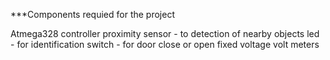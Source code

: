 ***Components requied for the project


Atmega328 controller
proximity sensor - to detection of nearby objects
led - for identification
switch - for door close or open
fixed voltage
volt meters

